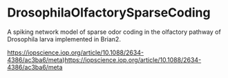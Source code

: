 # DrosophilaOlfactorySparseCoding
A spiking network model of sparse odor coding in the olfactory pathway of Drosophila larva implemented in Brian2. 

https://iopscience.iop.org/article/10.1088/2634-4386/ac3ba6/meta)https://iopscience.iop.org/article/10.1088/2634-4386/ac3ba6/meta
